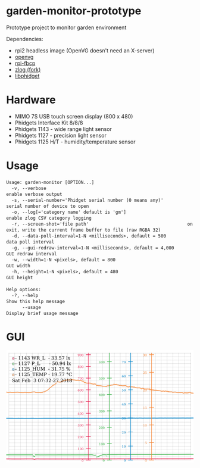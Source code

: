 # garden-monitor-prototype
Prototype project to monitor garden environment

Dependencies:

- rpi2 headless image (OpenVG doesn't need an X-server)
- [openvg](https://github.com/ajstarks/openvg)
- [rpi-fbcp](https://github.com/tasanakorn/rpi-fbcp)
- [zlog (fork)](https://github.com/jonlamb-gh/zlog)
- [libphidget](https://www.phidgets.com/docs/Language_-_C#Quick_Downloads)

# Hardware

- MIMO 7S USB touch screen display (800 x 480)
- Phidgets Interface Kit 8/8/8
- Phidgets 1143 - wide range light sensor
- Phidgets 1127 - precision light sensor
- Phidgets 1125 H/T - humidity/temperature sensor

# Usage

```
Usage: garden-monitor [OPTION...]
  -v, --verbose                                                     enable verbose output
  -s, --serial-number='Phidget serial number (0 means any)'         serial number of device to open
  -o, --log[='category name' default is 'gm']                       enable zlog CSV category logging
  -r, --screen-shot='file path'                                     on exit, write the current frame buffer to file (raw RGBA 32)
  -d, --data-poll-interval=1-N <milliseconds>, default = 500        data poll interval
  -g, --gui-redraw-interval=1-N <milliseconds>, default = 4,000     GUI redraw interval
  -w, --width=1-N <pixels>, default = 800                           GUI width
  -h, --height=1-N <pixels>, default = 480                          GUI height

Help options:
  -?, --help                                                        Show this help message
      --usage                                                       Display brief usage message
```

# GUI

![screen-image.png](images/screen-image.png)
